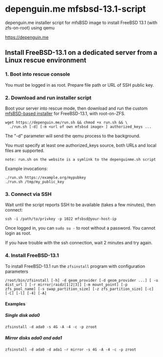# depenguin.me mfsbsd-13.1-script
depenguin.me installer script for mfsBSD image to install FreeBSD 13.1 (with zfs-on-root) using qemu

https://depenguin.me

## Install FreeBSD-13.1 on a dedicated server from a Linux rescue environment

### 1. Boot into rescue console

You must be logged in as root. Prepare file path or URL of SSH public key.

### 2. Download and run installer script
Boot your server into rescue mode, then download and run the custom [mfsBSD-based installer](https://github.com/depenguin-me/depenguin-installer) for FreeBSD-13.1, with root-on-ZFS.

    wget https://depenguin.me/run.sh && chmod +x run.sh && \
      ./run.sh [-d] [-m <url of own mfsbsd image> ] authorized_keys ...

The "-d" parameter will send the qemu process to the background.

You must specify at least one authorized_keys source, both URLs and local files are supported.

    note: run.sh on the website is a symlink to the depenguinme.sh script

Example invocations:

    ./run.sh https://example.org/mypubkey
    ./run.sh /tmp/my_public_key

### 3. Connect via SSH
Wait until the script reports SSH to be available (takes a few minutes), then connect:

    ssh -i /path/to/privkey -p 1022 mfsbsd@your-host-ip

Once logged in, you can `sudo su -` to root without a password. You cannot login as root.

If you have trouble with the ssh connection, wait 2 minutes and try again.

### 4. Install FreeBSD-13.1
To install FreeBSD-13.1 run the ```zfsinstall``` program with configuration parameters

    /root/bin/zfsinstall [-h] -d geom_provider [-d geom_provider ...] [ -u dist_url ] [-r mirror|raidz[1|2|3]] [-m mount_point] [-p zfs_pool_name] [-s swap_partition_size] [-z zfs_partition_size] [-c] [-C] [-l] [-4] [-A]

#### Examples

##### Single disk ada0

    zfsinstall -d ada0 -s 4G -A -4 -c -p zroot

##### Mirror disks ada0 and ada1

    zfsinstall -d ada0 -d ada1 -r mirror -s 4G -A -4 -c -p zroot
